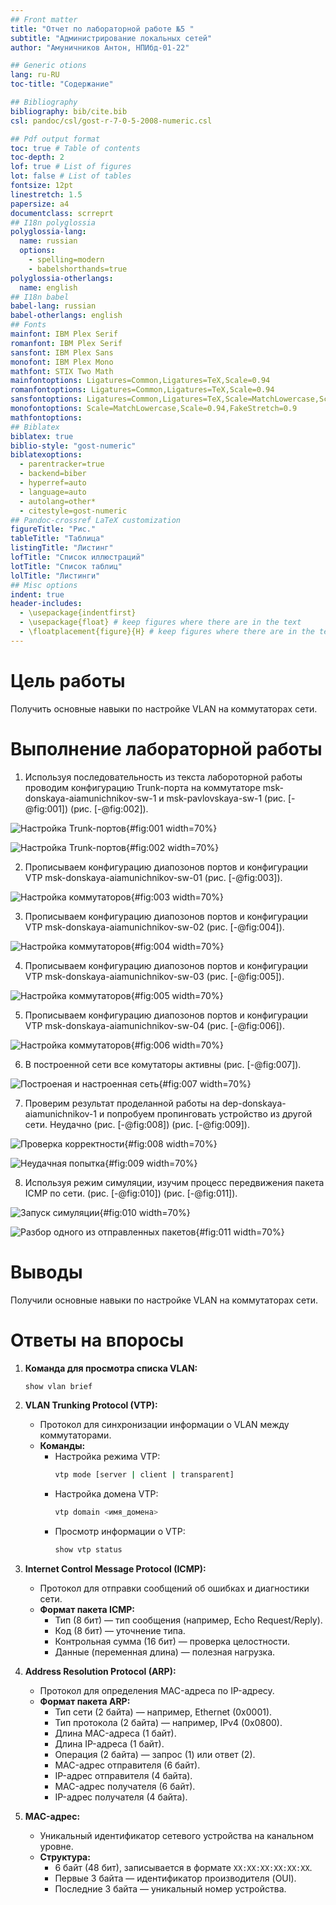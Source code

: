 ```yaml
---
## Front matter
title: "Отчет по лабораторной работе №5 "
subtitle: "Администрирование локальных сетей"
author: "Амуничников Антон, НПИбд-01-22"

## Generic otions
lang: ru-RU
toc-title: "Содержание"

## Bibliography
bibliography: bib/cite.bib
csl: pandoc/csl/gost-r-7-0-5-2008-numeric.csl

## Pdf output format
toc: true # Table of contents
toc-depth: 2
lof: true # List of figures
lot: false # List of tables
fontsize: 12pt
linestretch: 1.5
papersize: a4
documentclass: scrreprt
## I18n polyglossia
polyglossia-lang:
  name: russian
  options:
	- spelling=modern
	- babelshorthands=true
polyglossia-otherlangs:
  name: english
## I18n babel
babel-lang: russian
babel-otherlangs: english
## Fonts
mainfont: IBM Plex Serif
romanfont: IBM Plex Serif
sansfont: IBM Plex Sans
monofont: IBM Plex Mono
mathfont: STIX Two Math
mainfontoptions: Ligatures=Common,Ligatures=TeX,Scale=0.94
romanfontoptions: Ligatures=Common,Ligatures=TeX,Scale=0.94
sansfontoptions: Ligatures=Common,Ligatures=TeX,Scale=MatchLowercase,Scale=0.94
monofontoptions: Scale=MatchLowercase,Scale=0.94,FakeStretch=0.9
mathfontoptions:
## Biblatex
biblatex: true
biblio-style: "gost-numeric"
biblatexoptions:
  - parentracker=true
  - backend=biber
  - hyperref=auto
  - language=auto
  - autolang=other*
  - citestyle=gost-numeric
## Pandoc-crossref LaTeX customization
figureTitle: "Рис."
tableTitle: "Таблица"
listingTitle: "Листинг"
lofTitle: "Список иллюстраций"
lotTitle: "Список таблиц"
lolTitle: "Листинги"
## Misc options
indent: true
header-includes:
  - \usepackage{indentfirst}
  - \usepackage{float} # keep figures where there are in the text
  - \floatplacement{figure}{H} # keep figures where there are in the text
---
```


# Цель работы

Получить основные навыки по настройке VLAN на коммутаторах сети.

# Выполнение лабораторной работы

1. Используя последовательность из текста лабороторной работы проводим конфигурацию Trunk-порта на коммутаторе msk-donskaya-aiamunichnikov-sw-1 и msk-pavlovskaya-sw-1 (рис. [-@fig:001]) (рис. [-@fig:002]).

![Настройка Trunk-портов](image/1.png){#fig:001 width=70%}

![Настройка Trunk-портов](image/2.png){#fig:002 width=70%}

2. Прописываем конфигурацию диапозонов портов и конфигурации VTP msk-donskaya-aiamunichnikov-sw-01 (рис. [-@fig:003]).

![Настройка коммутаторов](image/3.png){#fig:003 width=70%}

3. Прописываем конфигурацию диапозонов портов и конфигурации VTP msk-donskaya-aiamunichnikov-sw-02 (рис. [-@fig:004]).

![Настройка коммутаторов](image/4.png){#fig:004 width=70%}

4. Прописываем конфигурацию диапозонов портов и конфигурации VTP msk-donskaya-aiamunichnikov-sw-03 (рис. [-@fig:005]).

![Настройка коммутаторов](image/5.png){#fig:005 width=70%}


5. Прописываем конфигурацию диапозонов портов и конфигурации VTP msk-donskaya-aiamunichnikov-sw-04 (рис. [-@fig:006]).

![Настройка коммутаторов](image/6.png){#fig:006 width=70%}

6. В построенной сети все комутаторы активны (рис. [-@fig:007]).

![Построеная и настроенная сеть](image/7.png){#fig:007 width=70%}

7. Проверим результат проделанной работы на dep-donskaya-aiamunichnikov-1 и попробуем пропинговать устройство из другой сети. Неудачно (рис. [-@fig:008]) (рис. [-@fig:009]).

![Проверка корректности](image/8.png){#fig:008 width=70%}

![Неудачная попытка](image/9.png){#fig:009 width=70%}

8. Используя режим симуляции, изучим процесс передвижения пакета ICMP по сети. (рис. [-@fig:010]) (рис. [-@fig:011]).

![Запуск симуляции](image/10.png){#fig:010 width=70%}

![Разбор одного из отправленных пакетов](image/11.png){#fig:011 width=70%}

# Выводы

Получили основные навыки по настройке VLAN на коммутаторах сети.

# Ответы на впоросы

1. **Команда для просмотра списка VLAN:**
   ```bash
   show vlan brief
   ```

2. **VLAN Trunking Protocol (VTP):**
   - Протокол для синхронизации информации о VLAN между коммутаторами.
   - **Команды:**
     - Настройка режима VTP:
       ```bash
       vtp mode [server | client | transparent]
       ```
     - Настройка домена VTP:
       ```bash
       vtp domain <имя_домена>
       ```
     - Просмотр информации о VTP:
       ```bash
       show vtp status
       ```

3. **Internet Control Message Protocol (ICMP):**
   - Протокол для отправки сообщений об ошибках и диагностики сети.
   - **Формат пакета ICMP:**
     - Тип (8 бит) — тип сообщения (например, Echo Request/Reply).
     - Код (8 бит) — уточнение типа.
     - Контрольная сумма (16 бит) — проверка целостности.
     - Данные (переменная длина) — полезная нагрузка.

4. **Address Resolution Protocol (ARP):**
   - Протокол для определения MAC-адреса по IP-адресу.
   - **Формат пакета ARP:**
     - Тип сети (2 байта) — например, Ethernet (0x0001).
     - Тип протокола (2 байта) — например, IPv4 (0x0800).
     - Длина MAC-адреса (1 байт).
     - Длина IP-адреса (1 байт).
     - Операция (2 байта) — запрос (1) или ответ (2).
     - MAC-адрес отправителя (6 байт).
     - IP-адрес отправителя (4 байта).
     - MAC-адрес получателя (6 байт).
     - IP-адрес получателя (4 байта).

5. **MAC-адрес:**
   - Уникальный идентификатор сетевого устройства на канальном уровне.
   - **Структура:**
     - 6 байт (48 бит), записывается в формате `XX:XX:XX:XX:XX:XX`.
     - Первые 3 байта — идентификатор производителя (OUI).
     - Последние 3 байта — уникальный номер устройства.
